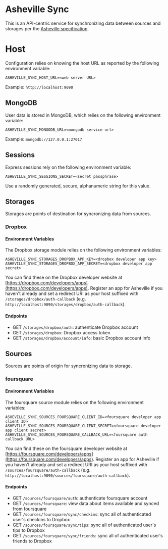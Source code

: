 # Asheville Sync

This is an API-centric service for synchronizing data between sources and storages per the [Asheville specification](http://asheville.io).

# Host

Configuration relies on knowing the host URL as reported by the following environment variable:

```
ASHEVILLE_SYNC_HOST_URL=<web server URL>
```

Example: `http://localhost:9090`

## MongoDB

User data is stored in MongoDB, which relies on the following environment variable:

```
ASHEVILLE_SYNC_MONGODB_URL=<mongodb service url>
```

Example: `mongodb://127.0.0.1:27017`

## Sessions

Express sessions rely on the following environment variable:

```
ASHEVILLE_SYNC_SESSIONS_SECRET=<secret passphrase>
```

Use a randomly generated, secure, alphanumeric string for this value.

## Storages

Storages are points of destination for syncronizing data from sources.

### Dropbox

#### Environment Variables

The Dropbox storage module relies on the following environment variables:

```
ASHEVILLE_SYNC_STORAGES_DROPBOX_APP_KEY=<dropbox developer app key>
ASHEVILLE_SYNC_STORAGES_DROPBOX_APP_SECRET=<dropbox developer app secret>
```

You can find these on the Dropbox developer website at [https://dropbox.com/developers/apps](https://dropbox.com/developers/apps). Register an app for Asheville if you haven't already and set a redirect URI as your host suffixed with `/storages/dropbox/auth-callback` (e.g. `http://localhost:9090/storages/dropbox/auth-callback`).

#### Endpoints

- GET `/storages/dropbox/auth`: authenticate Dropbox account
- GET `/storages/dropbox`: Dropbox access token
- GET `/storages/dropbox/account/info`: basic Dropbox account info

## Sources

Sources are points of origin for syncronizing data to storage.

### foursquare

#### Environment Variables

The foursquare source module relies on the following environment variables:

```
ASHEVILLE_SYNC_SOURCES_FOURSQUARE_CLIENT_ID=<foursquare developer app client ID>
ASHEVILLE_SYNC_SOURCES_FOURSQUARE_CLIENT_SECRET=<foursquare developer app client secret>
ASHEVILLE_SYNC_SOURCES_FOURSQUARE_CALLBACK_URL=<foursquare auth callback URL>
```

You can find these on the foursquare developer website at [https://foursquare.com/developers/apps](https://foursquare.com/developers/apps). Register an app for Asheville if you haven't already and set a redirect URI as your host suffixed with `/sources/foursquare/auth-callback` (e.g. `http://localhost:9090/sources/foursquare/auth-callback`).

#### Endpoints

- GET `/sources/foursquare/auth`: authenticate foursquare account
- GET `/sources/foursquare`: view data about items available and synced from foursquare
- GET `/sources/foursquare/sync/checkins`: sync all of authenticated user's checkins to Dropbox
- GET `/sources/foursquare/sync/tips`: sync all of authenticated user's tips to Dropbox
- GET `/sources/foursquare/sync/friends`: sync all of authenticated user's friends to Dropbox